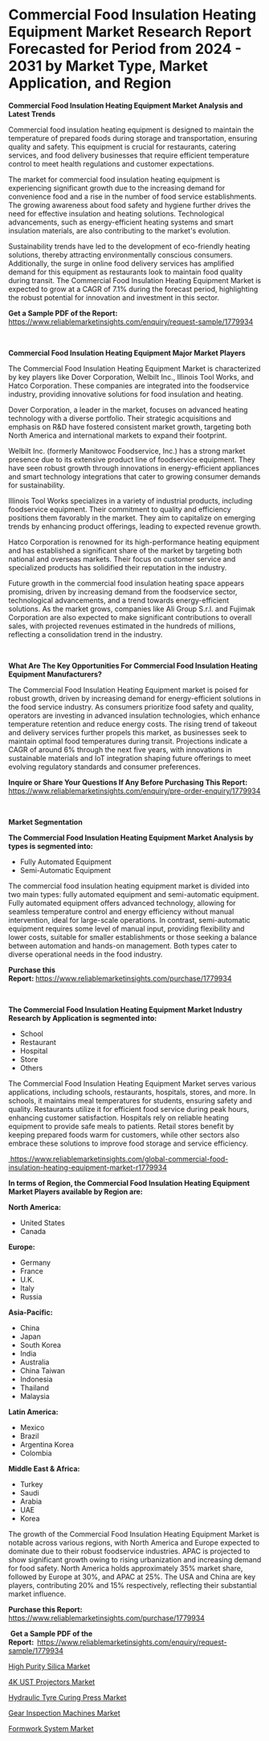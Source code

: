 <p><h1>Commercial Food Insulation Heating Equipment Market Research Report Forecasted for Period from 2024 -  2031 by Market Type, Market Application, and Region</h1></p><p><strong>Commercial Food Insulation Heating Equipment Market Analysis and Latest Trends</strong></p>
<p><p>Commercial food insulation heating equipment is designed to maintain the temperature of prepared foods during storage and transportation, ensuring quality and safety. This equipment is crucial for restaurants, catering services, and food delivery businesses that require efficient temperature control to meet health regulations and customer expectations. </p><p>The market for commercial food insulation heating equipment is experiencing significant growth due to the increasing demand for convenience food and a rise in the number of food service establishments. The growing awareness about food safety and hygiene further drives the need for effective insulation and heating solutions. Technological advancements, such as energy-efficient heating systems and smart insulation materials, are also contributing to the market's evolution. </p><p>Sustainability trends have led to the development of eco-friendly heating solutions, thereby attracting environmentally conscious consumers. Additionally, the surge in online food delivery services has amplified demand for this equipment as restaurants look to maintain food quality during transit. The Commercial Food Insulation Heating Equipment Market is expected to grow at a CAGR of 7.1% during the forecast period, highlighting the robust potential for innovation and investment in this sector.</p></p>
<p><strong>Get a Sample PDF of the Report:&nbsp;</strong> <a href="https://www.reliablemarketinsights.com/enquiry/request-sample/1779934?utm_campaign=1383&utm_medium=2&utm_source=Github&utm_content=ia&utm_term=09102024&utm_id=commercial-food-insulation-heating-equipment">https://www.reliablemarketinsights.com/enquiry/request-sample/1779934</a></p>
<p>&nbsp;</p>
<p><strong>Commercial Food Insulation Heating Equipment Major Market Players</strong></p>
<p><p>The Commercial Food Insulation Heating Equipment Market is characterized by key players like Dover Corporation, Welbilt Inc., Illinois Tool Works, and Hatco Corporation. These companies are integrated into the foodservice industry, providing innovative solutions for food insulation and heating. </p><p>Dover Corporation, a leader in the market, focuses on advanced heating technology with a diverse portfolio. Their strategic acquisitions and emphasis on R&D have fostered consistent market growth, targeting both North America and international markets to expand their footprint.</p><p>Welbilt Inc. (formerly Manitowoc Foodservice, Inc.) has a strong market presence due to its extensive product line of foodservice equipment. They have seen robust growth through innovations in energy-efficient appliances and smart technology integrations that cater to growing consumer demands for sustainability.</p><p>Illinois Tool Works specializes in a variety of industrial products, including foodservice equipment. Their commitment to quality and efficiency positions them favorably in the market. They aim to capitalize on emerging trends by enhancing product offerings, leading to expected revenue growth.</p><p>Hatco Corporation is renowned for its high-performance heating equipment and has established a significant share of the market by targeting both national and overseas markets. Their focus on customer service and specialized products has solidified their reputation in the industry.</p><p>Future growth in the commercial food insulation heating space appears promising, driven by increasing demand from the foodservice sector, technological advancements, and a trend towards energy-efficient solutions. As the market grows, companies like Ali Group S.r.l. and Fujimak Corporation are also expected to make significant contributions to overall sales, with projected revenues estimated in the hundreds of millions, reflecting a consolidation trend in the industry.</p></p>
<p>&nbsp;</p>
<p><strong>What Are The Key Opportunities For Commercial Food Insulation Heating Equipment Manufacturers?</strong></p>
<p><p>The Commercial Food Insulation Heating Equipment market is poised for robust growth, driven by increasing demand for energy-efficient solutions in the food service industry. As consumers prioritize food safety and quality, operators are investing in advanced insulation technologies, which enhance temperature retention and reduce energy costs. The rising trend of takeout and delivery services further propels this market, as businesses seek to maintain optimal food temperatures during transit. Projections indicate a CAGR of around 6% through the next five years, with innovations in sustainable materials and IoT integration shaping future offerings to meet evolving regulatory standards and consumer preferences.</p></p>
<p><strong>Inquire or Share Your Questions If Any Before Purchasing This Report:</strong> <a href="https://www.reliablemarketinsights.com/enquiry/pre-order-enquiry/1779934?utm_campaign=1383&utm_medium=2&utm_source=Github&utm_content=ia&utm_term=09102024&utm_id=commercial-food-insulation-heating-equipment">https://www.reliablemarketinsights.com/enquiry/pre-order-enquiry/1779934</a></p>
<p>&nbsp;</p>
<p><strong>Market Segmentation</strong></p>
<p><strong>The Commercial Food Insulation Heating Equipment Market Analysis by types is segmented into:</strong></p>
<p><ul><li>Fully Automated Equipment</li><li>Semi-Automatic Equipment</li></ul></p>
<p><p>The commercial food insulation heating equipment market is divided into two main types: fully automated equipment and semi-automatic equipment. Fully automated equipment offers advanced technology, allowing for seamless temperature control and energy efficiency without manual intervention, ideal for large-scale operations. In contrast, semi-automatic equipment requires some level of manual input, providing flexibility and lower costs, suitable for smaller establishments or those seeking a balance between automation and hands-on management. Both types cater to diverse operational needs in the food industry.</p></p>
<p><strong>Purchase this Report:&nbsp;</strong><a href="https://www.reliablemarketinsights.com/purchase/1779934?utm_campaign=1383&utm_medium=2&utm_source=Github&utm_content=ia&utm_term=09102024&utm_id=commercial-food-insulation-heating-equipment">https://www.reliablemarketinsights.com/purchase/1779934</a></p>
<p>&nbsp;</p>
<p><strong>The Commercial Food Insulation Heating Equipment Market Industry Research by Application is segmented into:</strong></p>
<p><ul><li>School</li><li>Restaurant</li><li>Hospital</li><li>Store</li><li>Others</li></ul></p>
<p><p>The Commercial Food Insulation Heating Equipment Market serves various applications, including schools, restaurants, hospitals, stores, and more. In schools, it maintains meal temperatures for students, ensuring safety and quality. Restaurants utilize it for efficient food service during peak hours, enhancing customer satisfaction. Hospitals rely on reliable heating equipment to provide safe meals to patients. Retail stores benefit by keeping prepared foods warm for customers, while other sectors also embrace these solutions to improve food storage and service efficiency.</p></p>
<p><a href="https://www.reliablemarketinsights.com/global-commercial-food-insulation-heating-equipment-market-r1779934?utm_campaign=1383&utm_medium=2&utm_source=Github&utm_content=ia&utm_term=09102024&utm_id=commercial-food-insulation-heating-equipment">&nbsp;https://www.reliablemarketinsights.com/global-commercial-food-insulation-heating-equipment-market-r1779934</a></p>
<p><strong>In terms of Region, the Commercial Food Insulation Heating Equipment Market Players available by Region are:</strong></p>
<p>
    <p> <strong> North America: </strong>
        <ul>
            <li>United States</li>
            <li>Canada</li>
        </ul>
        </p> 
    <p> <strong> Europe: </strong>
        <ul>
            <li>Germany</li>
            <li>France</li>
            <li>U.K.</li>
            <li>Italy</li>
            <li>Russia</li>
        </ul>
        </p> 
    <p> <strong> Asia-Pacific: </strong>
        <ul>
            <li>China</li>
            <li>Japan</li>
            <li>South Korea</li>
            <li>India</li>
            <li>Australia</li>
            <li>China Taiwan</li>
            <li>Indonesia</li>
            <li>Thailand</li>
            <li>Malaysia</li>
        </ul>
        </p> 
    <p> <strong> Latin America: </strong>
        <ul>
            <li>Mexico</li>
            <li>Brazil</li>
            <li>Argentina Korea</li>
            <li>Colombia</li>
        </ul>
        </p> 
    <p> <strong> Middle East & Africa: </strong>
        <ul>
            <li>Turkey</li>
            <li>Saudi</li>
            <li>Arabia</li>
            <li>UAE</li>
            <li>Korea</li>
        </ul>
    </p>
    </p>
<p><p>The growth of the Commercial Food Insulation Heating Equipment Market is notable across various regions, with North America and Europe expected to dominate due to their robust foodservice industries. APAC is projected to show significant growth owing to rising urbanization and increasing demand for food safety. North America holds approximately 35% market share, followed by Europe at 30%, and APAC at 25%. The USA and China are key players, contributing 20% and 15% respectively, reflecting their substantial market influence.</p></p>
<p><strong>Purchase this Report: </strong><a href="https://www.reliablemarketinsights.com/purchase/1779934?utm_campaign=1383&utm_medium=2&utm_source=Github&utm_content=ia&utm_term=09102024&utm_id=commercial-food-insulation-heating-equipment">https://www.reliablemarketinsights.com/purchase/1779934</a></p>
<p>&nbsp;<strong>Get a Sample PDF of the Report:&nbsp;&nbsp;</strong><a href="https://www.reliablemarketinsights.com/enquiry/request-sample/1779934?utm_campaign=1383&utm_medium=2&utm_source=Github&utm_content=ia&utm_term=09102024&utm_id=commercial-food-insulation-heating-equipment">https://www.reliablemarketinsights.com/enquiry/request-sample/1779934</a></p>
<p><strong></strong></p>
<p><p><a href="https://www.linkedin.com/pulse/high-purity-silica-industry-insights-report-analyzing-market-2ny4f?trackingId=s20ZLu27SKa5ssRfhoUUuQ%3D%3D&utm_campaign=1383&utm_medium=2&utm_source=Github&utm_content=ia&utm_term=09102024&utm_id=commercial-food-insulation-heating-equipment">High Purity Silica Market</a></p><p><a href="https://www.linkedin.com/pulse/4k-ust-projectors-market-size-share-analysis-growth-trends-3owif?trackingId=tHJBqJHRTR%2BkgjPNEz1nVg%3D%3D&utm_campaign=1383&utm_medium=2&utm_source=Github&utm_content=ia&utm_term=09102024&utm_id=commercial-food-insulation-heating-equipment">4K UST Projectors Market</a></p><p><a href="https://www.linkedin.com/pulse/how-regional-global-trends-shaping-hydraulic-tyre-curing-5sjtf?trackingId=pUrwSpSCRtaFC%2BitNExu6g%3D%3D&utm_campaign=1383&utm_medium=2&utm_source=Github&utm_content=ia&utm_term=09102024&utm_id=commercial-food-insulation-heating-equipment">Hydraulic Tyre Curing Press Market</a></p><p><a href="https://www.linkedin.com/pulse/what-emerging-market-trends-gear-inspection-machines-detailed-zr1ff?trackingId=KMi0sbDXT3CyLw8KPDgSQQ%3D%3D&utm_campaign=1383&utm_medium=2&utm_source=Github&utm_content=ia&utm_term=09102024&utm_id=commercial-food-insulation-heating-equipment">Gear Inspection Machines Market</a></p><p><a href="https://www.linkedin.com/pulse/formwork-system-market-strategic-insights-product-evolution-ing8f?utm_campaign=1383&utm_medium=2&utm_source=Github&utm_content=ia&utm_term=09102024&utm_id=commercial-food-insulation-heating-equipment">Formwork System Market</a></p></p>